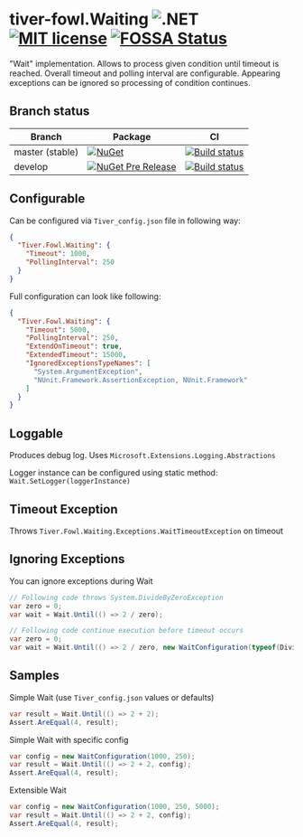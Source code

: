 # tiver-fowl.Waiting  ![.NET](https://img.shields.io/badge/.NET-6-blue) [![MIT license](https://img.shields.io/badge/license-MIT-blue.svg)](https://raw.githubusercontent.com/MrHant/tiver-fowl/master/LICENSE) [![FOSSA Status](https://app.fossa.io/api/projects/git%2Bgithub.com%2FMrHant%2Ftiver-fowl.Waiting.svg?type=shield)](https://app.fossa.io/projects/git%2Bgithub.com%2FMrHant%2Ftiver-fowl.Waiting?ref=badge_shield)

"Wait" implementation.
Allows to process given condition until timeout is reached.
Overall timeout and polling interval are configurable.
Appearing exceptions can be ignored so processing of condition continues.

## Branch status

| Branch | Package | CI  |
| ------ | ------- | --- |
| master (stable) | [![NuGet](https://img.shields.io/nuget/v/Tiver.Fowl.Waiting.svg)](https://www.nuget.org/packages/Tiver.Fowl.Waiting/) | [![Build status](https://ci.appveyor.com/api/projects/status/eem0vm70l9o185qv/branch/master?svg=true)](https://ci.appveyor.com/project/MrHant/tiver-fowl-waiting/branch/master) |
| develop | [![NuGet Pre Release](https://img.shields.io/nuget/vpre/Tiver.Fowl.Waiting.svg)](https://www.nuget.org/packages/Tiver.Fowl.Waiting/absoluteLatest) | [![Build status](https://ci.appveyor.com/api/projects/status/eem0vm70l9o185qv/branch/develop?svg=true)](https://ci.appveyor.com/project/MrHant/tiver-fowl-waiting/branch/develop) |

## Configurable

Can be configured via `Tiver_config.json` file in following way:

```json
{
  "Tiver.Fowl.Waiting": {
    "Timeout": 1000,
    "PollingInterval": 250
  }
}
```


Full configuration can look like following:

```json
{
  "Tiver.Fowl.Waiting": {
    "Timeout": 5000,
    "PollingInterval": 250,
    "ExtendOnTimeout": true,
    "ExtendedTimeout": 15000,
    "IgnoredExceptionsTypeNames": [
      "System.ArgumentException",
      "NUnit.Framework.AssertionException, NUnit.Framework"
    ]
  }
}
```

## Loggable

Produces debug log. Uses `Microsoft.Extensions.Logging.Abstractions`

Logger instance can be configured using static method: `Wait.SetLogger(loggerInstance)`

## Timeout Exception

Throws `Tiver.Fowl.Waiting.Exceptions.WaitTimeoutException` on timeout

## Ignoring  Exceptions

You can ignore exceptions during Wait

```c#
// Following code throws System.DivideByZeroException
var zero = 0;
var wait = Wait.Until(() => 2 / zero);

// Following code continue execution before timeout occurs
var zero = 0;
var wait = Wait.Until(() => 2 / zero, new WaitConfiguration(typeof(DivideByZeroException)));
```

## Samples

Simple Wait (use `Tiver_config.json` values or defaults)

```c#
var result = Wait.Until(() => 2 + 2);
Assert.AreEqual(4, result);
```

Simple Wait with specific config

```c#
var config = new WaitConfiguration(1000, 250);
var result = Wait.Until(() => 2 + 2, config);
Assert.AreEqual(4, result);
```

Extensible Wait

```c#
var config = new WaitConfiguration(1000, 250, 5000);
var result = Wait.Until(() => 2 + 2, config);
Assert.AreEqual(4, result);
```
